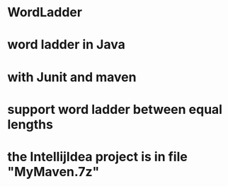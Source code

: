 # WordLadder
# word ladder in Java
# with Junit and maven
# support word ladder between equal lengths
# the IntellijIdea project is in file "MyMaven.7z"
